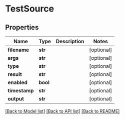 # TestSource

## Properties
Name | Type | Description | Notes
------------ | ------------- | ------------- | -------------
**filename** | **str** |  | [optional] 
**args** | **str** |  | [optional] 
**type** | **str** |  | [optional] 
**result** | **str** |  | [optional] 
**enabled** | **bool** |  | [optional] 
**timestamp** | **str** |  | [optional] 
**output** | **str** |  | [optional] 

[[Back to Model list]](../README.md#documentation-for-models) [[Back to API list]](../README.md#documentation-for-api-endpoints) [[Back to README]](../README.md)



